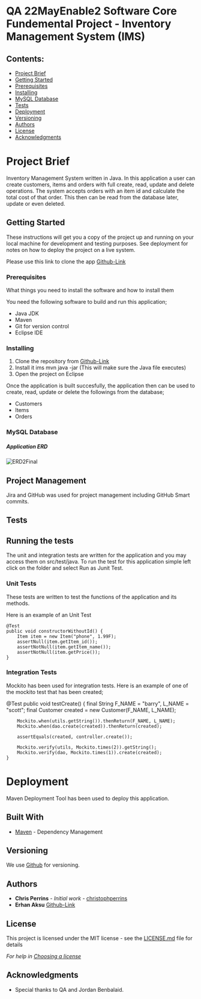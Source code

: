 # QA 22MayEnable2 Software Core Fundemental Project - Inventory Management System (IMS)


## Contents:
* [Project Brief](#Project-Brief)  
* [Getting Started](#Getting-Started)
* [Prerequisites](#Prerequisites)  
* [Installing](#Installing)
* [MySQL Database](#MySQL-Database)
* [Tests](#Tests)
* [Deployment](#Deployment)
* [Versioning](#Versioning)
* [Authors](#Authors)
* [License](#License)
* [Acknowledgments](#Acknowledgments)

# Project Brief

Inventory Management System written in Java. In this application a user can create customers, items and orders with full create, read, update and delete operations.
The system accepts orders with an item id and calculate the total cost of that order. This then can be read from the database later, update or even deleted.

## Getting Started

These instructions will get you a copy of the project up and running on your local machine for development and testing purposes. See deployment for notes on how to deploy the project on a live system.

Please use this link to clone the app [Github-Link](https://github.com/erhnaks/IMS-22EnableMay2)

### Prerequisites

What things you need to install the software and how to install them

You need the following software to build and run this application;

* Java JDK
* Maven
* Git for version control
* Eclipse IDE 

### Installing

1. Clone the repository from [Github-Link](https://github.com/erhnaks/IMS-22EnableMay2)
2. Install it ims mvn java -jar (This will make sure the Java file executes)
3. Open the project on Eclipse

Once the application is built succesfully, the application then can be used to create, read, update or delete the followings from the database;
* Customers
* Items
* Orders


### MySQL Database


##### Application ERD

![ERD2Final](https://user-images.githubusercontent.com/97620234/172917642-07f724ea-e5a3-45cd-84ee-fe97374a809a.png)


## Project Management

Jira and GitHub was used for project management including GitHub Smart commits.

## Tests

## Running the tests

The unit and integration tests are written for the application and you may access them on src/test/java. To run the test for this application simple left click on the folder and select Run as Junit Test.

### Unit Tests 

These tests are written to test the functions of the application and its methods.

Here is an example of an Unit Test

	@Test
	public void constructorWithoutId() {
		Item item = new Item("phone", 1.99F);
		assertNull(item.getItem_id());
		assertNotNull(item.getItem_name());
		assertNotNull(item.getPrice());
	}


### Integration Tests 

Mockito has been used for integration tests. Here is an example of one of the mockito test that has been created;

@Test
	public void testCreate() {
		final String F_NAME = "barry", L_NAME = "scott";
		final Customer created = new Customer(F_NAME, L_NAME);

		Mockito.when(utils.getString()).thenReturn(F_NAME, L_NAME);
		Mockito.when(dao.create(created)).thenReturn(created);

		assertEquals(created, controller.create());

		Mockito.verify(utils, Mockito.times(2)).getString();
		Mockito.verify(dao, Mockito.times(1)).create(created);
	}


# Deployment



Maven Deployment Tool has been used to deploy this application.

## Built With

* [Maven](https://maven.apache.org/) - Dependency Management

## Versioning

We use [Github](http://github.com) for versioning.

## Authors

* **Chris Perrins** - *Initial work* - [christophperrins](https://github.com/christophperrins)
* **Erhan Aksu** [Github-Link](https://github.com/erhnaks/IMS-22EnableMay2)

## License

This project is licensed under the MIT license - see the [LICENSE.md](LICENSE.md) file for details 

*For help in [Choosing a license](https://choosealicense.com/)*

## Acknowledgments

* Special thanks to QA and Jordan Benbalaid.

